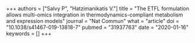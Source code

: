 +++
authors = ["Salvy P", "Hatzimanikatis V."]
title = "The ETFL formulation allows multi-omics integration in thermodynamics-compliant metabolism and expression models"
journal = "Nat Commun"
what = "article"
doi = "10.1038/s41467-019-13818-7"
pubmed = "31937763"
date = "2020-01-16"
keywords = []
+++

